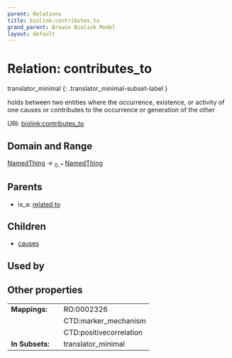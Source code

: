 ```yaml
---
parent: Relations
title: biolink:contributes_to
grand_parent: Browse Biolink Model
layout: default
---
```


# Relation: contributes_to

translator_minimal
{: .translator_minimal-subset-label }


holds between two entities where the occurrence, existence, or activity of one causes or contributes to the occurrence or generation of the other

URI: [biolink:contributes_to](https://w3id.org/biolink/vocab/contributes_to)

## Domain and Range

[NamedThing](NamedThing.md) ->  <sub>0..*</sub> [NamedThing](NamedThing.md)

## Parents

 *  is_a: [related to](related_to.md)

## Children

 *  [causes](causes.md)

## Used by


## Other properties

|  |  |  |
| --- | --- | --- |
| **Mappings:** | | RO:0002326 |
|  | | CTD:marker_mechanism |
|  | | CTD:positivecorrelation |
| **In Subsets:** | | translator_minimal |

